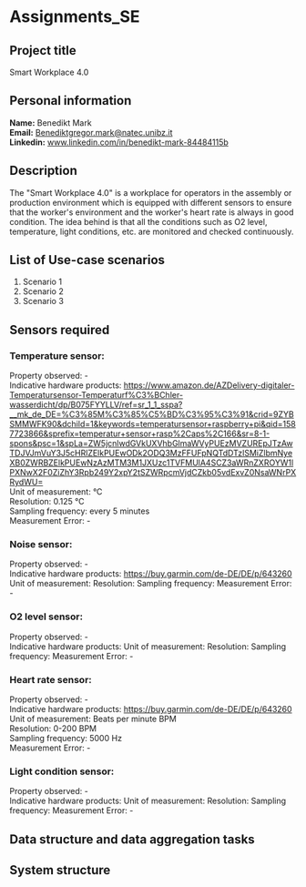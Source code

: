 # Assignments_SE

## Project title

Smart Workplace 4.0

## Personal information

**Name:** Benedikt Mark  
**Email:** Benediktgregor.mark@natec.unibz.it  
**Linkedin:** www.linkedin.com/in/benedikt-mark-84484115b  

## Description

The "Smart Workplace 4.0" is a workplace for operators in the assembly or production environment which is equipped with different sensors to ensure that the worker's environment and the worker's heart rate is always in good condition. The idea behind is that all the conditions such as O2 level, temperature, light conditions, etc. are monitored and checked continuously.

## List of Use-case scenarios
1. Scenario 1
2. Scenario 2
3. Scenario 3

## Sensors required

### **Temperature sensor:**  

Property observed: -  
Indicative hardware products: https://www.amazon.de/AZDelivery-digitaler-Temperatursensor-Temperaturf%C3%BChler-wasserdicht/dp/B075FYYLLV/ref=sr_1_1_sspa?__mk_de_DE=%C3%85M%C3%85%C5%BD%C3%95%C3%91&crid=9ZYBSMMWFK90&dchild=1&keywords=temperatursensor+raspberry+pi&qid=1587723866&sprefix=temperatur+sensor+rasp%2Caps%2C166&sr=8-1-spons&psc=1&spLa=ZW5jcnlwdGVkUXVhbGlmaWVyPUEzMVZUREpJTzAwTDJVJmVuY3J5cHRlZElkPUEwODk2ODQ3MzFFUFpNQTdDTzlSMiZlbmNyeXB0ZWRBZElkPUEwNzAzMTM3M1JXUzc1TVFMUlA4SCZ3aWRnZXROYW1lPXNwX2F0ZiZhY3Rpb249Y2xpY2tSZWRpcmVjdCZkb05vdExvZ0NsaWNrPXRydWU=  
Unit of measurement: °C  
Resolution: 0.125 °C  
Sampling frequency: every 5 minutes  
Measurement Error: -  

### **Noise sensor:**  

Property observed: -  
Indicative hardware products: https://buy.garmin.com/de-DE/DE/p/643260  
Unit of measurement:
Resolution:
Sampling frequency:
Measurement Error: -  

### **O2 level sensor:**  

Property observed: -  
Indicative hardware products:
Unit of measurement:
Resolution:
Sampling frequency:
Measurement Error: -  

### **Heart rate sensor:**  

Property observed: -  
Indicative hardware products: https://buy.garmin.com/de-DE/DE/p/643260  
Unit of measurement: Beats per minute BPM  
Resolution: 0-200 BPM  
Sampling frequency: 5000 Hz  
Measurement Error: -  

### **Light condition sensor:**  

Property observed: -  
Indicative hardware products:
Unit of measurement:
Resolution:
Sampling frequency:
Measurement Error: -  


## Data structure and data aggregation tasks

## System structure

